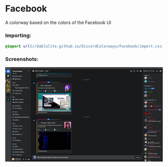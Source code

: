 # Facebook
A colorway based on the colors of the Facebook UI

### Importing:
```css
@import url(//dablulite.github.io/DiscordColorways/Facebook/import.css);
```

### Screenshots:
![image](https://github.com/DaBluLite/DiscordColorways/raw/master/Facebook/image.png)